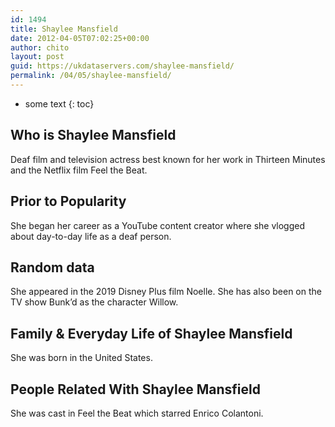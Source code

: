 ```yaml
---
id: 1494
title: Shaylee Mansfield
date: 2012-04-05T07:02:25+00:00
author: chito
layout: post
guid: https://ukdataservers.com/shaylee-mansfield/
permalink: /04/05/shaylee-mansfield/
---
```


* some text
{: toc}
          
          
## Who is  Shaylee Mansfield
                  
                  
                  
Deaf film and television actress best known for her work in Thirteen Minutes and the Netflix film Feel the Beat.
                  
                
                
                
## Prior to Popularity 
                  
                  
                  
She began her career as a YouTube content creator where she vlogged about day-to-day life as a deaf person.
                  
                
                
                
## Random data 
                  
                  
                  
She appeared in the 2019 Disney Plus film Noelle. She has also been on the TV show Bunk&#8217;d as the character Willow.
                  
                
                
                
## Family & Everyday Life of Shaylee Mansfield
                  
                  
                  
She was born in the United States.
                  
                
                
                
## People Related With  Shaylee Mansfield
                  
                  
                  
She was cast in Feel the Beat which starred Enrico Colantoni. 
                  
                
              
            
          
          
          
    
    
  
